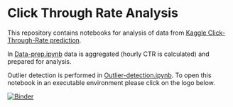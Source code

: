 # Click Through Rate Analysis

This repository contains notebooks for analysis of data from [Kaggle Click-Through-Rate prediction](https://www.kaggle.com/c/avazu-ctr-prediction/data).

In [Data-prep.ipynb](https://github.com/tatyana-perlova/Click-Through-Rate-Analysis/blob/master/notebooks/Data-prep.ipynb) data is aggregated (hourly CTR is calculated) and prepared for analysis.

Outlier detection is performed in [Outlier-detection.ipynb](https://github.com/tatyana-perlova/Click-Through-Rate-Analysis/blob/master/notebooks/Outlier-detection.ipynb). To open this notebook in an executable environment please click on the logo below. 

[![Binder](https://mybinder.org/badge_logo.svg)](https://hub.gke.mybinder.org/user/tatyana-perlova-h-rate-analysis-oelxin48/notebooks/notebooks/Outlier-detection.ipynb)
